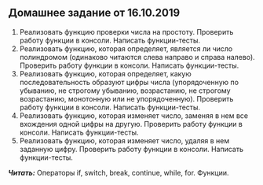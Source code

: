  ## Домашнее задание от 16.10.2019  


1.  Реализовать функцию проверки числа на простоту. Проверить работу функции в консоли. Написать функции-тесты.
2. Реализовать функцию, которая определяет, является ли число полиндромом (одинаково читаются слева направо и справа налево). Проверить работу функции в консоли. Написать функции-тесты.
3. Реализовать функцию, которая определяет, какую последовательность образуют цифры числа (упорядоченную по убыванию, не строгому убыванию, возрастанию, не строгому возрастанию, монотонную или не упорядоченную). Проверить работу функции в консоли. Написать функции-тесты.
4. Реализовать функцию, которая изменяет число, заменяя в нем все вхождения одной цифры на другую. Проверить работу функции в консоли. Написать функции-тесты.
5. Реализовать функцию, которая изменяет число, удаляя в нем заданную цифру. Проверить работу функции в консоли. Написать функции-тесты.

***Читать:*** Операторы if, switch, break, continue, while, for. Функции.
